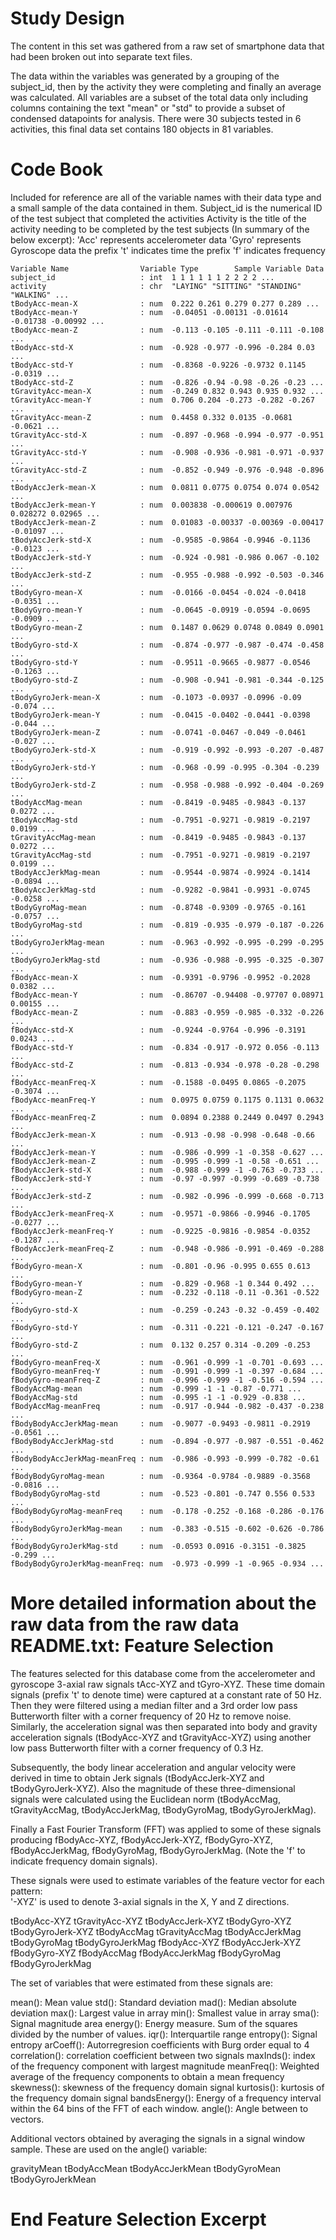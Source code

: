 Study Design
===============
The content in this set was gathered from a raw set of smartphone data that had been broken out into separate text files.  

The data within the variables was generated by a grouping of the subject_id, then by the activity they were completing and finally an average was calculated.  All variables are a subset of the total data only including columns containing the text "mean" or "std" to provide a subset of condensed datapoints for analysis.  There were 30 subjects tested in 6 activities, this final data set contains 180 objects in 81 variables.

Code Book
================
Included for reference are all of the variable names with their data type and a small sample of the data contained in them.
Subject_id is the numerical ID of the test subject that completed the activities
Activity is the title of the activity needing to be completed by the test subjects
(In summary of the below excerpt):
'Acc' represents accelerometer data
'Gyro' represents Gyroscope data
the prefix 't' indicates time
the prefix 'f' indicates frequency
  
    Variable Name                Variable Type        Sample Variable Data
    subject_id                   : int  1 1 1 1 1 1 2 2 2 2 ...
    activity                     : chr  "LAYING" "SITTING" "STANDING" "WALKING" ...
    tBodyAcc-mean-X              : num  0.222 0.261 0.279 0.277 0.289 ...
    tBodyAcc-mean-Y              : num  -0.04051 -0.00131 -0.01614 -0.01738 -0.00992 ...
    tBodyAcc-mean-Z              : num  -0.113 -0.105 -0.111 -0.111 -0.108 ...
    tBodyAcc-std-X               : num  -0.928 -0.977 -0.996 -0.284 0.03 ...
    tBodyAcc-std-Y               : num  -0.8368 -0.9226 -0.9732 0.1145 -0.0319 ...
    tBodyAcc-std-Z               : num  -0.826 -0.94 -0.98 -0.26 -0.23 ...
    tGravityAcc-mean-X           : num  -0.249 0.832 0.943 0.935 0.932 ...
    tGravityAcc-mean-Y           : num  0.706 0.204 -0.273 -0.282 -0.267 ...
    tGravityAcc-mean-Z           : num  0.4458 0.332 0.0135 -0.0681 -0.0621 ...
    tGravityAcc-std-X            : num  -0.897 -0.968 -0.994 -0.977 -0.951 ...
    tGravityAcc-std-Y            : num  -0.908 -0.936 -0.981 -0.971 -0.937 ...
    tGravityAcc-std-Z            : num  -0.852 -0.949 -0.976 -0.948 -0.896 ...
    tBodyAccJerk-mean-X          : num  0.0811 0.0775 0.0754 0.074 0.0542 ...
    tBodyAccJerk-mean-Y          : num  0.003838 -0.000619 0.007976 0.028272 0.02965 ...
    tBodyAccJerk-mean-Z          : num  0.01083 -0.00337 -0.00369 -0.00417 -0.01097 ...
    tBodyAccJerk-std-X           : num  -0.9585 -0.9864 -0.9946 -0.1136 -0.0123 ...
    tBodyAccJerk-std-Y           : num  -0.924 -0.981 -0.986 0.067 -0.102 ...
    tBodyAccJerk-std-Z           : num  -0.955 -0.988 -0.992 -0.503 -0.346 ...
    tBodyGyro-mean-X             : num  -0.0166 -0.0454 -0.024 -0.0418 -0.0351 ...
    tBodyGyro-mean-Y             : num  -0.0645 -0.0919 -0.0594 -0.0695 -0.0909 ...
    tBodyGyro-mean-Z             : num  0.1487 0.0629 0.0748 0.0849 0.0901 ...
    tBodyGyro-std-X              : num  -0.874 -0.977 -0.987 -0.474 -0.458 ...
    tBodyGyro-std-Y              : num  -0.9511 -0.9665 -0.9877 -0.0546 -0.1263 ...
    tBodyGyro-std-Z              : num  -0.908 -0.941 -0.981 -0.344 -0.125 ...
    tBodyGyroJerk-mean-X         : num  -0.1073 -0.0937 -0.0996 -0.09 -0.074 ...
    tBodyGyroJerk-mean-Y         : num  -0.0415 -0.0402 -0.0441 -0.0398 -0.044 ...
    tBodyGyroJerk-mean-Z         : num  -0.0741 -0.0467 -0.049 -0.0461 -0.027 ...
    tBodyGyroJerk-std-X          : num  -0.919 -0.992 -0.993 -0.207 -0.487 ...
    tBodyGyroJerk-std-Y          : num  -0.968 -0.99 -0.995 -0.304 -0.239 ...
    tBodyGyroJerk-std-Z          : num  -0.958 -0.988 -0.992 -0.404 -0.269 ...
    tBodyAccMag-mean             : num  -0.8419 -0.9485 -0.9843 -0.137 0.0272 ...
    tBodyAccMag-std              : num  -0.7951 -0.9271 -0.9819 -0.2197 0.0199 ...
    tGravityAccMag-mean          : num  -0.8419 -0.9485 -0.9843 -0.137 0.0272 ...
    tGravityAccMag-std           : num  -0.7951 -0.9271 -0.9819 -0.2197 0.0199 ...
    tBodyAccJerkMag-mean         : num  -0.9544 -0.9874 -0.9924 -0.1414 -0.0894 ...
    tBodyAccJerkMag-std          : num  -0.9282 -0.9841 -0.9931 -0.0745 -0.0258 ...
    tBodyGyroMag-mean            : num  -0.8748 -0.9309 -0.9765 -0.161 -0.0757 ...
    tBodyGyroMag-std             : num  -0.819 -0.935 -0.979 -0.187 -0.226 ...
    tBodyGyroJerkMag-mean        : num  -0.963 -0.992 -0.995 -0.299 -0.295 ...
    tBodyGyroJerkMag-std         : num  -0.936 -0.988 -0.995 -0.325 -0.307 ...
    fBodyAcc-mean-X              : num  -0.9391 -0.9796 -0.9952 -0.2028 0.0382 ...
    fBodyAcc-mean-Y              : num  -0.86707 -0.94408 -0.97707 0.08971 0.00155 ...
    fBodyAcc-mean-Z              : num  -0.883 -0.959 -0.985 -0.332 -0.226 ...
    fBodyAcc-std-X               : num  -0.9244 -0.9764 -0.996 -0.3191 0.0243 ...
    fBodyAcc-std-Y               : num  -0.834 -0.917 -0.972 0.056 -0.113 ...
    fBodyAcc-std-Z               : num  -0.813 -0.934 -0.978 -0.28 -0.298 ...
    fBodyAcc-meanFreq-X          : num  -0.1588 -0.0495 0.0865 -0.2075 -0.3074 ...
    fBodyAcc-meanFreq-Y          : num  0.0975 0.0759 0.1175 0.1131 0.0632 ...
    fBodyAcc-meanFreq-Z          : num  0.0894 0.2388 0.2449 0.0497 0.2943 ...
    fBodyAccJerk-mean-X          : num  -0.913 -0.98 -0.998 -0.648 -0.66 ...
    fBodyAccJerk-mean-Y          : num  -0.986 -0.999 -1 -0.358 -0.627 ...
    fBodyAccJerk-mean-Z          : num  -0.995 -0.999 -1 -0.58 -0.651 ...
    fBodyAccJerk-std-X           : num  -0.988 -0.999 -1 -0.763 -0.733 ...
    fBodyAccJerk-std-Y           : num  -0.97 -0.997 -0.999 -0.689 -0.738 ...
    fBodyAccJerk-std-Z           : num  -0.982 -0.996 -0.999 -0.668 -0.713 ...
    fBodyAccJerk-meanFreq-X      : num  -0.9571 -0.9866 -0.9946 -0.1705 -0.0277 ...
    fBodyAccJerk-meanFreq-Y      : num  -0.9225 -0.9816 -0.9854 -0.0352 -0.1287 ...
    fBodyAccJerk-meanFreq-Z      : num  -0.948 -0.986 -0.991 -0.469 -0.288 ...
    fBodyGyro-mean-X             : num  -0.801 -0.96 -0.995 0.655 0.613 ...
    fBodyGyro-mean-Y             : num  -0.829 -0.968 -1 0.344 0.492 ...
    fBodyGyro-mean-Z             : num  -0.232 -0.118 -0.11 -0.361 -0.522 ...
    fBodyGyro-std-X              : num  -0.259 -0.243 -0.32 -0.459 -0.402 ...
    fBodyGyro-std-Y              : num  -0.311 -0.221 -0.121 -0.247 -0.167 ...
    fBodyGyro-std-Z              : num  0.132 0.257 0.314 -0.209 -0.253 ...
    fBodyGyro-meanFreq-X         : num  -0.961 -0.999 -1 -0.701 -0.693 ...
    fBodyGyro-meanFreq-Y         : num  -0.991 -0.999 -1 -0.397 -0.684 ...
    fBodyGyro-meanFreq-Z         : num  -0.996 -0.999 -1 -0.516 -0.594 ...
    fBodyAccMag-mean             : num  -0.999 -1 -1 -0.87 -0.771 ...
    fBodyAccMag-std              : num  -0.995 -1 -1 -0.929 -0.838 ...
    fBodyAccMag-meanFreq         : num  -0.917 -0.944 -0.982 -0.437 -0.238 ...
    fBodyBodyAccJerkMag-mean     : num  -0.9077 -0.9493 -0.9811 -0.2919 -0.0561 ...
    fBodyBodyAccJerkMag-std      : num  -0.894 -0.977 -0.987 -0.551 -0.462 ...
    fBodyBodyAccJerkMag-meanFreq : num  -0.986 -0.993 -0.999 -0.782 -0.61 ...
    fBodyBodyGyroMag-mean        : num  -0.9364 -0.9784 -0.9889 -0.3568 -0.0816 ...
    fBodyBodyGyroMag-std         : num  -0.523 -0.801 -0.747 0.556 0.533 ...
    fBodyBodyGyroMag-meanFreq    : num  -0.178 -0.252 -0.168 -0.286 -0.176 ...
    fBodyBodyGyroJerkMag-mean    : num  -0.383 -0.515 -0.602 -0.626 -0.786 ...
    fBodyBodyGyroJerkMag-std     : num  -0.0593 0.0916 -0.3151 -0.3825 -0.299 ...
    fBodyBodyGyroJerkMag-meanFreq: num  -0.973 -0.999 -1 -0.965 -0.934 ...
  
  More detailed information about the raw data from the raw data README.txt:
Feature Selection 
=================

The features selected for this database come from the accelerometer and gyroscope 3-axial raw signals tAcc-XYZ and tGyro-XYZ. These time domain signals (prefix 't' to denote time) were captured at a constant rate of 50 Hz. Then they were filtered using a median filter and a 3rd order low pass Butterworth filter with a corner frequency of 20 Hz to remove noise. Similarly, the acceleration signal was then separated into body and gravity acceleration signals (tBodyAcc-XYZ and tGravityAcc-XYZ) using another low pass Butterworth filter with a corner frequency of 0.3 Hz. 

Subsequently, the body linear acceleration and angular velocity were derived in time to obtain Jerk signals (tBodyAccJerk-XYZ and tBodyGyroJerk-XYZ). Also the magnitude of these three-dimensional signals were calculated using the Euclidean norm (tBodyAccMag, tGravityAccMag, tBodyAccJerkMag, tBodyGyroMag, tBodyGyroJerkMag). 

Finally a Fast Fourier Transform (FFT) was applied to some of these signals producing fBodyAcc-XYZ, fBodyAccJerk-XYZ, fBodyGyro-XYZ, fBodyAccJerkMag, fBodyGyroMag, fBodyGyroJerkMag. (Note the 'f' to indicate frequency domain signals). 

These signals were used to estimate variables of the feature vector for each pattern:  
'-XYZ' is used to denote 3-axial signals in the X, Y and Z directions.

tBodyAcc-XYZ
tGravityAcc-XYZ
tBodyAccJerk-XYZ
tBodyGyro-XYZ
tBodyGyroJerk-XYZ
tBodyAccMag
tGravityAccMag
tBodyAccJerkMag
tBodyGyroMag
tBodyGyroJerkMag
fBodyAcc-XYZ
fBodyAccJerk-XYZ
fBodyGyro-XYZ
fBodyAccMag
fBodyAccJerkMag
fBodyGyroMag
fBodyGyroJerkMag

The set of variables that were estimated from these signals are: 

mean(): Mean value
std(): Standard deviation
mad(): Median absolute deviation 
max(): Largest value in array
min(): Smallest value in array
sma(): Signal magnitude area
energy(): Energy measure. Sum of the squares divided by the number of values. 
iqr(): Interquartile range 
entropy(): Signal entropy
arCoeff(): Autorregresion coefficients with Burg order equal to 4
correlation(): correlation coefficient between two signals
maxInds(): index of the frequency component with largest magnitude
meanFreq(): Weighted average of the frequency components to obtain a mean frequency
skewness(): skewness of the frequency domain signal 
kurtosis(): kurtosis of the frequency domain signal 
bandsEnergy(): Energy of a frequency interval within the 64 bins of the FFT of each window.
angle(): Angle between to vectors.

Additional vectors obtained by averaging the signals in a signal window sample. These are used on the angle() variable:

gravityMean
tBodyAccMean
tBodyAccJerkMean
tBodyGyroMean
tBodyGyroJerkMean

End Feature Selection Excerpt
=================